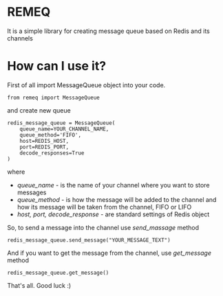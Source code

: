 # REMEQ
It is a simple library for creating message queue based on Redis and its channels

# How can I use it?
First of all import MessageQueue object into your code.

    from remeq import MessageQueue

and create new queue

    redis_message_queue = MessageQueue(
        queue_name=YOUR_CHANNEL_NAME,
        queue_method='FIFO',
        host=REDIS_HOST,
        port=REDIS_PORT,
        decode_responses=True
    )

where
* _queue_name_ - is the name of your channel where you want to store messages
* _queue_method_ - is how the message will be added to the channel and how its message will be taken from the channel, FIFO or LIFO
* _host, port, decode_response_ - are standard settings of Redis object 

So, to send a message into the channel use _send_massage_ method
    
    redis_message_queue.send_message("YOUR_MESSAGE_TEXT")

And if you want to get the message from the channel, use _get_message_ method

    redis_message_queue.get_message()

That's all. Good luck :)
